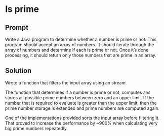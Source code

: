 # Is prime

## Prompt
Write a Java program to determine whether a number is prime or not. This program should accept an array of numbers. It should iterate through the array of numbers and determine if each is prime or not. Once it’s done processing, it should return only those numbers that are prime in an array.

## Solution
Wrote a function that filters the input array using an stream.

The function that determines if a number is prime or not, computes ans stores all possible prime numbers between zero and an upper limit. If the number that is required to evaluate is greater than the upper limit, then the prime number storage is extended and prime numbers are computed again.

One of the implementations provided sorts the input array before filtering it. That proved to increase the performance by ~900% when calculating very big prime numbers repeatedly.